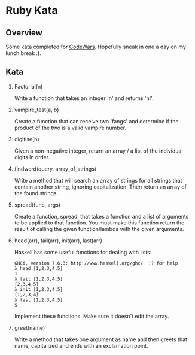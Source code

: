 # Ruby Kata

## Overview

Some kata completed for [CodeWars](http://www.codewars.com). Hopefully sneak in one a day on my lunch break :).

## Kata
1. Factorial(n)
	
	Write a function that takes an integer 'n' and returns 'n!'.
2. vampire_test(a, b)

	Create a function that can receive two 'fangs' and determine if the product of the two is a valid vampire number.
3. digitise(n)

	Given a non-negative integer, return an array / a list of the individual digits in order.
4. findword(query, array_of_strings)

	Write a method that will search an array of strings for all strings that contain another string, ignoring capitalization. Then return an array of the found strings.
5. spread(func, args)

	Create a function, spread, that takes a function and a list of arguments to be applied to that function. You must make this function return the result of calling the given function/lambda with the given arguments.

6. head(arr), tail(arr), init(arr), last(arr)

	Haskell has some useful functions for dealing with lists:

	```$ ghci
	GHCi, version 7.6.3: http://www.haskell.org/ghc/  :? for help
	λ head [1,2,3,4,5]
	1
	λ tail [1,2,3,4,5]
	[2,3,4,5]
	λ init [1,2,3,4,5]
	[1,2,3,4]
	λ last [1,2,3,4,5]
	5
	```
	Implement these functions. Make sure it doesn't edit the array.

7. greet(name)
	
	Write a method that takes one argument as name and then greets that name, capitalized and ends with an exclamation point.
